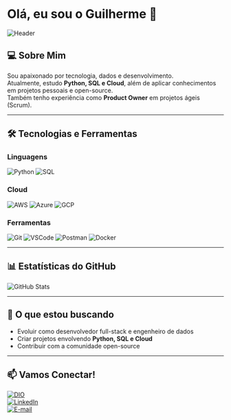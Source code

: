 # Olá, eu sou o Guilherme 👋

![Header](https://capsule-render.vercel.app/api?type=waving&color=gradient&height=120&section=header&text=Olá,+eu+sou+o+Guima!&fontSize=40)

## 💻 Sobre Mim
Sou apaixonado por tecnologia, dados e desenvolvimento.  
Atualmente, estudo **Python, SQL e Cloud**, além de aplicar conhecimentos em projetos pessoais e open-source.  
Também tenho experiência como **Product Owner** em projetos ágeis (Scrum).  

---

## 🛠️ Tecnologias e Ferramentas

### Linguagens
![Python](https://img.shields.io/badge/Python-3776AB?style=for-the-badge&logo=python&logoColor=white)
![SQL](https://img.shields.io/badge/SQL-4479A1?style=for-the-badge&logo=postgresql&logoColor=white)

### Cloud
![AWS](https://img.shields.io/badge/AWS-232F3E?style=for-the-badge&logo=amazon-aws&logoColor=white)
![Azure](https://img.shields.io/badge/Microsoft_Azure-0089D6?style=for-the-badge&logo=microsoft-azure&logoColor=white)
![GCP](https://img.shields.io/badge/Google_Cloud-4285F4?style=for-the-badge&logo=google-cloud&logoColor=white)

### Ferramentas
![Git](https://img.shields.io/badge/Git-F05032?style=for-the-badge&logo=git&logoColor=white)
![VSCode](https://img.shields.io/badge/VSCode-007ACC?style=for-the-badge&logo=visual-studio-code&logoColor=white)
![Postman](https://img.shields.io/badge/Postman-FF6C37?style=for-the-badge&logo=postman&logoColor=white)
![Docker](https://img.shields.io/badge/Docker-2496ED?style=for-the-badge&logo=docker&logoColor=white)

---

## 📊 Estatísticas do GitHub
![GitHub Stats](https://github-readme-stats.vercel.app/api?username=Guilhermeagraa&show_icons=true&theme=radical)

---

## 🚀 O que estou buscando
- Evoluir como desenvolvedor full-stack e engenheiro de dados  
- Criar projetos envolvendo **Python, SQL e Cloud**  
- Contribuir com a comunidade open-source  

---

## 📫 Vamos Conectar!
[![DIO](https://img.shields.io/badge/DIO-0078D4?style=for-the-badge)](https://www.dio.me/)  
[![LinkedIn](https://img.shields.io/badge/LinkedIn-0077B5?style=for-the-badge&logo=linkedin&logoColor=white)](https://www.linkedin.com/in/guilhermeagra/)  
[![E-mail](https://img.shields.io/badge/E-mail-D14836?style=for-the-badge&logo=gmail&logoColor=white)](mailto:guilhermeagra17@gmail.com)
